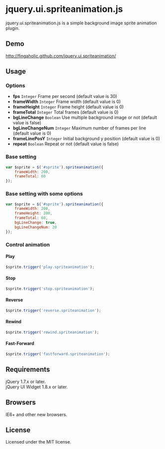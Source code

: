 # jquery.ui.spriteanimation.js

jquery.ui.spriteanimation.js is a simple background image sprite animation plugin.

## Demo

http://fingaholic.github.com/jquery.ui.spriteanimation/

## Usage

### Options

* **fps** `Integer` Frame per second (default value is 30)
* **frameWidth** `Integer` Frame width (default value is 0)
* **frameHeight** `Integer` Frame height (default value is 0)
* **frameTotal** `Integer` Total frames (default value is 0)
* **bgLineChange** `Boolean` Use multiple background image or not (default value is false)
* **bgLineChangeNum** `Integer` Maximum number of frames per line (default value is 0)
* **frameLinePosY** `Integer` Initial background y position (default value is 0)
* **repeat** `Boolean` Repeat or not (default value is false)

### Base setting

```javascript
var $sprite = $('#sprite').spriteanimation({
	frameWidth: 200,
	frameTotal: 60
});
```
### Base setting with some options

```javascript
var $sprite = $('#sprite').spriteanimation({
	frameWidth: 200,
	frameHeight: 200,
	frameTotal: 60,
	bgLineChange: true,
	bgLineChangeNum: 20
});
```

### Control animation

#### Play

```javascript
$sprite.trigger('play.spriteanimation');
```

#### Stop

```javascript
$sprite.trigger('stop.spriteanimation');
```

#### Reverse

```javascript
$sprite.trigger('reverse.spriteanimation');
```

#### Rewind

```javascript
$sprite.trigger('rewind.spriteanimation');
```

#### Fast-Forward

```javascript
$sprite.trigger('fastforward.spriteanimation');
```

## Requirements

jQuery 1.7.x or later.  
jQuery UI Widget 1.8.x or later.

## Browsers

IE6+ and other new browsers.

## License

Licensed under the MIT license.

